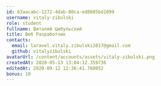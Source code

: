 ```yaml
---
id: 63aacabc-1272-4dab-80ca-ed8605bd1099	
username: vitaly-zibulski	
role: student	
fullname: Виталий Цибульский
title: Веб Разработчик
contacts: 
  email: laravel.vitaly.zibulski2017@gmail.com
  github: vitalyzibulski
avatarUrl: /content/accounts/assets/vitaly-zibulski.png	
createdAt: 2020-05-13 13:04:12.359736	
editedAt: 2020-09-12 12:36:41.760052	
bonus: 10
---
```

